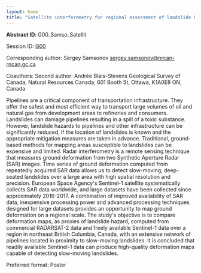```yaml
---
layout: home
title: "Satellite interferometry for regional assessment of landslide hazard to pipelines in northeastern British Columbia, Canada"
---
```



**Abstract ID**: G00_Samso_Satellit

Session ID: [G00](.)

Corresponding author: Sergey Samsonov <a href="mailto:sergey.samsonov@nrcan-rncan.gc.ca">sergey.samsonov@nrcan-rncan.gc.ca</a>

Coauthors: Second author: 
 Andrée Blais-Stevens
 Geological Survey of Canada, Natural Resources Canada, 601 Booth St, Ottawa, K1A0E8 ON, Canada 

Pipelines are a critical component of transportation infrastructure. They offer the safest and most efficient way to transport large volumes of oil and natural gas from development areas to refineries and consumers. Landslides can damage pipelines resulting in a spill of a toxic substance. However, landslide hazards to pipelines and other infrastructure can be significantly reduced, if the location of landslides is known and the appropriate mitigation measures are taken in advance. Traditional, ground-based methods for mapping areas susceptible to landslides can be expensive and limited. Radar interferometry is a remote sensing technique that measures ground deformation from two Synthetic Aperture Radar (SAR) images. Time series of ground deformation computed from repeatedly acquired SAR data allows us to detect slow-moving, deep-seated landslides over a large area with high spatial resolution and precision. European Space Agency's Sentinel-1 satellite systematically collects SAR data worldwide, and large datasets have been collected since approximately 2016-2017. A combination of improved availability of SAR data, inexpensive processing power and advanced processing techniques designed for large datasets provides an opportunity to map ground deformation on a regional scale. The study's objective is to compare deformation maps, as proxies of landslide hazard, computed from commercial RADARSAT-2 data and freely available Sentinel-1 data over a region in northeast British Columbia, Canada, with an extensive network of pipelines located in proximity to slow-moving landslides. It is concluded that readily available Sentinel-1 data can produce high-quality deformation maps capable of detecting slow-moving landslides.

Preferred format: Poster
